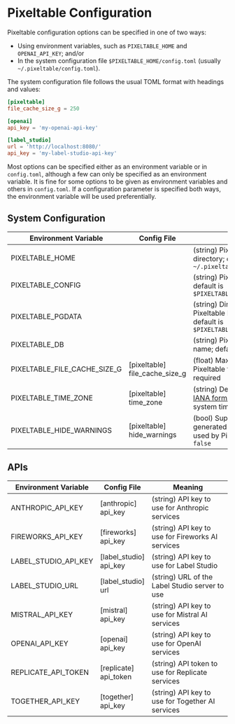 # Pixeltable Configuration

Pixeltable configuration options can be specified in one of two ways:

- Using environment variables, such as `PIXELTABLE_HOME` and `OPENAI_API_KEY`; and/or
- In the system configuration file `$PIXELTABLE_HOME/config.toml` (usually `~/.pixeltable/config.toml`).

The system configuration file follows the usual TOML format with headings and values:

```toml
[pixeltable]
file_cache_size_g = 250

[openai]
api_key = 'my-openai-api-key'

[label_studio]
url = 'http://localhost:8080/'
api_key = 'my-label-studio-api-key'
```

Most options can be specified either as an environment variable or in `config.toml`,
although a few can only be specified as an environment variable. It is fine for some options to be given as environment
variables and others in `config.toml`. If a configuration parameter is specified both ways,
the environment variable will be used preferentially.

## System Configuration

| Environment Variable | Config File | Meaning |
|-|-|-|
| PIXELTABLE_HOME | | (string) Pixeltable user directory; default is `~/.pixeltable` |
| PIXELTABLE_CONFIG | | (string) Pixeltable config file; default is `$PIXELTABLE_HOME/config.toml` |
| PIXELTABLE_PGDATA | | (string) Directory where Pixeltable DB is stored; default is `$PIXELTABLE_HOME/pgdata` |
| PIXELTABLE_DB | | (string) Pixeltable database name; default is `pixeltable` |
| PIXELTABLE_FILE_CACHE_SIZE_G | [pixeltable]<br>file_cache_size_g | (float) Maximum size of the Pixeltable file cache, in GiB; required |
| PIXELTABLE_TIME_ZONE | [pixeltable]<br>time_zone | (string) Default time zone in [IANA format](https://en.wikipedia.org/wiki/List_of_tz_database_time_zones); defaults to the system time zone |
| PIXELTABLE_HIDE_WARNINGS | [pixeltable]<br>hide_warnings | (bool) Suppress warnings generated by various libraries used by Pixeltable; default is `false` |

## APIs

| Environment Variable | Config File | Meaning |
|-|-|-|
| ANTHROPIC_API_KEY | [anthropic]<br>api_key | (string) API key to use for Anthropic services |
| FIREWORKS_API_KEY | [fireworks]<br>api_key | (string) API key to use for Fireworks AI services |
| LABEL_STUDIO_API_KEY | [label_studio]<br>api_key | (string) API key to use for Label Studio |
| LABEL_STUDIO_URL | [label_studio]<br>url | (string) URL of the Label Studio server to use |
| MISTRAL_API_KEY | [mistral]<br>api_key | (string) API key to use for Mistral AI services |
| OPENAI_API_KEY | [openai]<br>api_key | (string) API key to use for OpenAI services |
| REPLICATE_API_TOKEN | [replicate]<br>api_token | (string) API token to use for Replicate services |
| TOGETHER_API_KEY | [together]<br>api_key | (string) API key to use for Together AI services |
